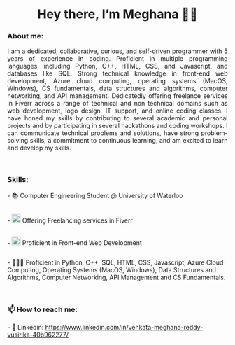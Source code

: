 <h1 align='center'> Hey there, I’m Meghana 👋🏻 </h1>
<h3> About me: </h3>
<p align='justify'>
  I am a dedicated, collaborative, curious, and self-driven programmer with 5 years of experience in coding. Proficient in multiple programming languages, including Python, C++, HTML, CSS, and Javascript, and databases like SQL. Strong technical knowledge in front-end web development, Azure cloud computing, operating systems (MacOS, Windows), CS fundamentals, data structures and algorithms, computer networking, and API management. Dedicatedly offering freelance services in Fiverr across a range of technical and non technical domains such as web development, logo design, IT support, and online coding classes. I have honed my skills by contributing to several academic and personal projects and by participating in several hackathons and coding workshops. I can communicate technical problems and solutions, have strong problem-solving skills, a commitment to continuous
  learning, and am excited to learn and develop my skills.
</p>
<br>
<h3> Skills: </h3>
<p>- 📚 Computer Engineering Student @ University of Waterloo</p>
<p style='display:inline-block;'>
    - <img src="https://static.vecteezy.com/system/resources/thumbnails/025/732/716/small_2x/fiverr-logo-icon-online-platform-for-freelancers-free-vector.jpg" width="20px" height="20px"> Offering Freelancing services in Fiverr</p>
<p style='display:inline-block;'>
    - <img src="https://cdn4.iconfinder.com/data/icons/circle-web-and-programming/512/Website_and_programming_21-512.png" width="20px" height="20px"> Proficient in Front-end Web Development</p>
<p>- 👩🏻‍💻 Proficient in Python, C++, SQL, HTML, CSS, Javascript, Azure Cloud Computing, Operating Systems (MacOS, Windows), Data Structures and Algorithms, Computer Networking, API Management and CS Fundamentals.</p>
<br>
<p>
  <h3>📫 How to reach me: </h3>
  <p>
    - 💼 Linkedin: <a href="https://www.linkedin.com/in/venkata-meghana-reddy-vusirika-40b962277/"> https://www.linkedin.com/in/venkata-meghana-reddy-vusirika-40b962277/ </a>   
</p>

<!---
meghanavusirika/meghanavusirika is a ✨ special ✨ repository because its `README.md` (this file) appears on your GitHub profile.
You can click the Preview link to take a look at your changes.
--->
